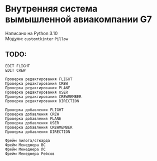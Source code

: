 # Внутренняя система вымышленной авиакомпании G7

Написано на Python 3.10\
Модули:
`customtkinter`
`Pillow`

## TODO:

`EDIT FLIGHT`\
`EDIT CREW`

`Проверка редактирования FLIGHT`\
`Проверка редактирования CREW`\
`Проверка редактирования PLANE`\
`Проверка редактирования USER`\
`Проверка редактирования CREWMEMBER`\
`Проверка редактирования DIRECTION`

`Проверка добавления FLIGHT`\
`Проверка добавления CREW`\
`Проверка добавления PLANE`\
`Проверка добавления USER`\
`Проверка добавления CREWMEMBER`\
`Проверка добавления DIRECTION`

`Фрейм пилота/стюарда`\
`Фрейм Менеджера ВС`\
`Фрейм Менеджера ЛС`\
`Фрейм Менеджера Рейсов`